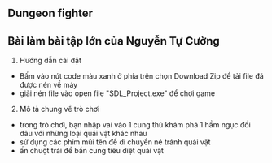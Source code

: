Dungeon fighter
-------------------------------------------
Bài làm bài tập lớn của Nguyễn Tự Cường
-------------------------------------------
1. Hướng dẫn cài đặt
- Bấm vào nút code màu xanh ở phía trên chọn Download Zip để tải file đã được nén về máy
- giải nén file vào open file "SDL_Project.exe" để chơi game
2. Mô tả chung về trò chơi
- trong trò chơi, bạn nhập vai vào 1 cung thủ khám phá 1 hầm ngục đối đâu với những loại quái vật khác nhau
- sử dụng các phím mũi tên để di chuyển né tránh quái vật
- ấn chuột trái để bắn cung tiêu diệt quái vật
